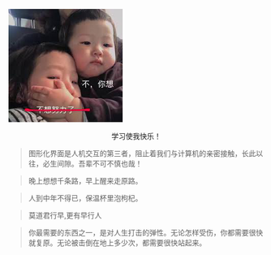![1546595420415](../images/1546595420415.png)

<center>学习使我快乐！</center>



> 图形化界面是人机交互的第三者，阻止着我们与计算机的亲密接触，长此以往，必生间隙。吾辈不可不慎也哉！



> 晚上想想千条路，早上醒来走原路。



> 人到中年不得已，保温杯里泡枸杞。



> 莫道君行早,更有早行人



> 你最需要的东西之一，是对人生打击的弹性。无论怎样受伤，你都需要很快就复原。无论被击倒在地上多少次，都需要很快站起来。